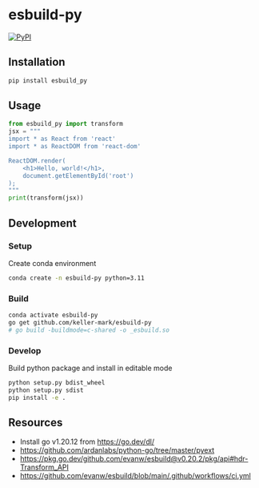 # esbuild-py

[![PyPI](https://img.shields.io/pypi/v/esbuild_py)](https://pypi.org/project/esbuild_py)

## Installation

```py
pip install esbuild_py
```

## Usage

```python
from esbuild_py import transform
jsx = """
import * as React from 'react'
import * as ReactDOM from 'react-dom'

ReactDOM.render(
    <h1>Hello, world!</h1>,
    document.getElementById('root')
);
"""
print(transform(jsx))
```

## Development

### Setup

Create conda environment

```sh
conda create -n esbuild-py python=3.11
```

### Build

```sh
conda activate esbuild-py
go get github.com/keller-mark/esbuild-py
# go build -buildmode=c-shared -o _esbuild.so
```

### Develop

Build python package and install in editable mode

```sh
python setup.py bdist_wheel
python setup.py sdist
pip install -e .
```

## Resources


- Install go v1.20.12 from https://go.dev/dl/
- https://github.com/ardanlabs/python-go/tree/master/pyext
- https://pkg.go.dev/github.com/evanw/esbuild@v0.20.2/pkg/api#hdr-Transform_API
- https://github.com/evanw/esbuild/blob/main/.github/workflows/ci.yml
